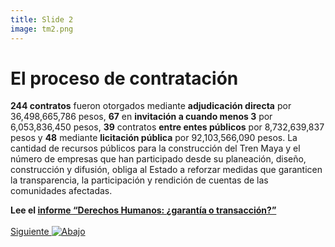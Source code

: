 ```yaml
---
title: Slide 2
image: tm2.png
---
```


# El proceso de contratación

**244 contratos** fueron otorgados mediante **adjudicación directa** por 36,498,665,786 pesos, **67** en **invitación a cuando menos 3** por 6,053,836,450 pesos, **39** contratos **entre entes públicos** por 8,732,639,837 pesos y **48** mediante **licitación pública** por 92,103,566,090 pesos. 
La cantidad de recursos públicos para la construcción del Tren Maya y el número de empresas que han participado desde su planeación, diseño, construcción y difusión, obliga al Estado a reforzar medidas que garanticen la transparencia, la participación y rendición de cuentas de las comunidades afectadas.

**Lee el [informe “Derechos Humanos: ¿garantía o transacción?”](/informeDDHH/)**
<br>
<br>
<a class="moveSectionDown" href="#">Siguiente <img class="down-arrow" src="{{ site.baseurl }}/assets/img/arrow-down-solid.svg" alt="Abajo"></a>

